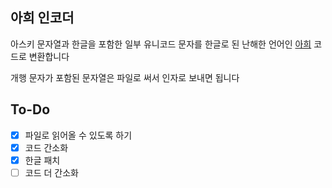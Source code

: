 ## 아희 인코더

아스키 문자열과 한글을 포함한 일부 유니코드 문자를 한글로 된 난해한 언어인 [아희](https://github.com/aheui) 코드로 변환합니다

개행 문자가 포함된 문자열은 파일로 써서 인자로 보내면 됩니다

## To-Do
- [x] 파일로 읽어올 수 있도록 하기
- [x] 코드 간소화
- [x] 한글 패치
- [ ] 코드 더 간소화

